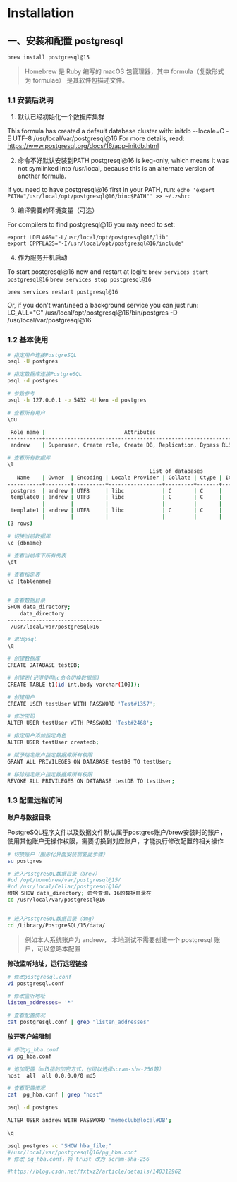 # Installation

## 一、安装和配置 postgresql

```
brew install postgresql@15
```
>  Homebrew 是 Ruby 编写的 macOS 包管理器，其中 formula（复数形式为 formulae） 是其软件包描述文件。

### 1.1 安装后说明

1. 默认已经初始化一个数据库集群

This formula has created a default database cluster with:
initdb --locale=C -E UTF-8 /usr/local/var/postgresql@16
For more details, read:
https://www.postgresql.org/docs/16/app-initdb.html

2. 命令不好默认安装到PATH 
postgresql@16 is keg-only, which means it was not symlinked into /usr/local,
because this is an alternate version of another formula. 

If you need to have postgresql@16 first in your PATH, run:
```echo 'export PATH="/usr/local/opt/postgresql@16/bin:$PATH"' >> ~/.zshrc```

3. 编译需要的环境变量（可选）

For compilers to find postgresql@16 you may need to set:
```
export LDFLAGS="-L/usr/local/opt/postgresql@16/lib"
export CPPFLAGS="-I/usr/local/opt/postgresql@16/include"
```

4. 作为服务开机启动 
 
To start postgresql@16 now and restart at login:
```brew services start postgresql@16```
```brew services stop postgresql@16```
```
brew services restart postgresql@16
```

Or, if you don't want/need a background service you can just run:
LC_ALL="C" /usr/local/opt/postgresql@16/bin/postgres -D /usr/local/var/postgresql@16


### 1.2 基本使用


```bash
# 指定用户连接PostgreSQL
psql -U postgres

# 指定数据库连接PostgreSQL
psql -d postgres

# 参数参考
psql -h 127.0.0.1 -p 5432 -U ken -d postgres
```

```bash
# 查看所有用户
\du

 Role name |                         Attributes
-----------+------------------------------------------------------------
 andrew    | Superuser, Create role, Create DB, Replication, Bypass RLS

# 查看所有数据库
\l
                                             List of databases
   Name    | Owner  | Encoding | Locale Provider | Collate | Ctype | ICU Locale | ICU Rules | Access privileges
-----------+--------+----------+-----------------+---------+-------+------------+-----------+-------------------
 postgres  | andrew | UTF8     | libc            | C       | C     |            |           |
 template0 | andrew | UTF8     | libc            | C       | C     |            |           | =c/andrew        +
           |        |          |                 |         |       |            |           | andrew=CTc/andrew
 template1 | andrew | UTF8     | libc            | C       | C     |            |           | =c/andrew        +
           |        |          |                 |         |       |            |           | andrew=CTc/andrew
(3 rows)

# 切换当前数据库
\c {dbname}

# 查看当前库下所有的表
\dt

# 查看指定表
\d {tablename}


# 查看数据目录
SHOW data_directory;
    data_directory
------------------------------
 /usr/local/var/postgresql@16

# 退出psql
\q
```

```bash
# 创建数据库
CREATE DATABASE testDB;

# 创建表(记得使用\c命令切换数据库)
CREATE TABLE t1(id int,body varchar(100));

# 创建用户
CREATE USER testUser WITH PASSWORD 'Test#1357';

# 修改密码
ALTER USER testUser WITH PASSWORD 'Test#2468';

# 指定用户添加指定角色
ALTER USER testUser createdb;

# 赋予指定账户指定数据库所有权限
GRANT ALL PRIVILEGES ON DATABASE testDB TO testUser;

# 移除指定账户指定数据库所有权限
REVOKE ALL PRIVILEGES ON DATABASE testDB TO testUser;

```

### 1.3 配置远程访问

**账户与数据目录**

PostgreSQL程序文件以及数据文件默认属于postgres账户/brew安装时的账户，使用其他账户无操作权限，需要切换到对应账户，才能执行修改配置的相关操作

```bash
# 切换账户（图形化界面安装需要此步骤）
su postgres

# 进入PostgreSQL数据目录（brew）
#cd /opt/homebrew/var/postgresql@15/
#cd /usr/local/Cellar/postgresql@16/
根据 SHOW data_directory; 命令查询，16的数据目录在
cd /usr/local/var/postgresql@16


# 进入PostgreSQL数据目录（dmg）
cd /Library/PostgreSQL/15/data/
```

> 例如本人系统账户为 andrew， 本地测试不需要创建一个 postgresql 账户，可以忽略本配置
> 

**修改监听地址，运行远程链接**

```bash
# 修改postgresql.conf
vi postgresql.conf 

# 修改监听地址
listen_addresses= '*'

# 查看配置情况
cat postgresql.conf | grep "listen_addresses"
```

**放开客户端限制**

```bash
# 修改pg_hba.conf  
vi pg_hba.conf  

# 追加配置（md5指的加密方式，也可以选择scram-sha-256等）
host  all  all 0.0.0.0/0 md5

# 查看配置情况
cat  pg_hba.conf | grep "host"
```



```bash
psql -d postgres

ALTER USER andrew WITH PASSWORD 'memeclub@local#DB';

\q 

psql postgres -c "SHOW hba_file;"
#/usr/local/var/postgresql@16/pg_hba.conf
# 修改 pg_hba.conf，将 trust 改为 scram-sha-256

#https://blog.csdn.net/fxtxz2/article/details/140312962
```



